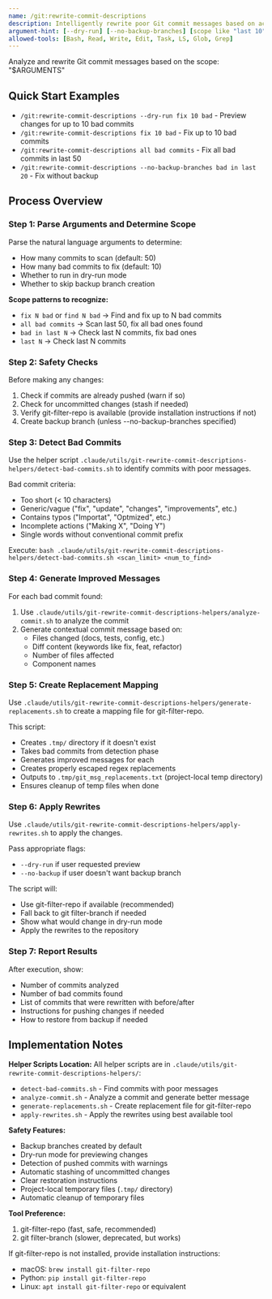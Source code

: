 ```yaml
---
name: /git:rewrite-commit-descriptions
description: Intelligently rewrite poor Git commit messages based on actual code changes
argument-hint: [--dry-run] [--no-backup-branches] [scope like "last 10", "fix 10 bad", "all bad commits"]
allowed-tools: [Bash, Read, Write, Edit, Task, LS, Glob, Grep]
---
```


Analyze and rewrite Git commit messages based on the scope: "$ARGUMENTS"

## Quick Start Examples
- `/git:rewrite-commit-descriptions --dry-run fix 10 bad` - Preview changes for up to 10 bad commits
- `/git:rewrite-commit-descriptions fix 10 bad` - Fix up to 10 bad commits
- `/git:rewrite-commit-descriptions all bad commits` - Fix all bad commits in last 50
- `/git:rewrite-commit-descriptions --no-backup-branches bad in last 20` - Fix without backup

## Process Overview

### Step 1: Parse Arguments and Determine Scope
Parse the natural language arguments to determine:
- How many commits to scan (default: 50)
- How many bad commits to fix (default: 10)
- Whether to run in dry-run mode
- Whether to skip backup branch creation

**Scope patterns to recognize:**
- `fix N bad` or `find N bad` → Find and fix up to N bad commits
- `all bad commits` → Scan last 50, fix all bad ones found
- `bad in last N` → Check last N commits, fix bad ones
- `last N` → Check last N commits

### Step 2: Safety Checks
Before making any changes:
1. Check if commits are already pushed (warn if so)
2. Check for uncommitted changes (stash if needed)
3. Verify git-filter-repo is available (provide installation instructions if not)
4. Create backup branch (unless --no-backup-branches specified)

### Step 3: Detect Bad Commits
Use the helper script `.claude/utils/git-rewrite-commit-descriptions-helpers/detect-bad-commits.sh` to identify commits with poor messages.

Bad commit criteria:
- Too short (< 10 characters)
- Generic/vague ("fix", "update", "changes", "improvements", etc.)
- Contains typos ("Importat", "Optmized", etc.)
- Incomplete actions ("Making X", "Doing Y")
- Single words without conventional commit prefix

Execute: `bash .claude/utils/git-rewrite-commit-descriptions-helpers/detect-bad-commits.sh <scan_limit> <num_to_find>`

### Step 4: Generate Improved Messages
For each bad commit found:
1. Use `.claude/utils/git-rewrite-commit-descriptions-helpers/analyze-commit.sh` to analyze the commit
2. Generate contextual commit message based on:
   - Files changed (docs, tests, config, etc.)
   - Diff content (keywords like fix, feat, refactor)
   - Number of files affected
   - Component names

### Step 5: Create Replacement Mapping
Use `.claude/utils/git-rewrite-commit-descriptions-helpers/generate-replacements.sh` to create a mapping file for git-filter-repo.

This script:
- Creates `.tmp/` directory if it doesn't exist
- Takes bad commits from detection phase
- Generates improved messages for each
- Creates properly escaped regex replacements
- Outputs to `.tmp/git_msg_replacements.txt` (project-local temp directory)
- Ensures cleanup of temp files when done

### Step 6: Apply Rewrites
Use `.claude/utils/git-rewrite-commit-descriptions-helpers/apply-rewrites.sh` to apply the changes.

Pass appropriate flags:
- `--dry-run` if user requested preview
- `--no-backup` if user doesn't want backup branch

The script will:
- Use git-filter-repo if available (recommended)
- Fall back to git filter-branch if needed
- Show what would change in dry-run mode
- Apply the rewrites to the repository

### Step 7: Report Results
After execution, show:
- Number of commits analyzed
- Number of bad commits found
- List of commits that were rewritten with before/after
- Instructions for pushing changes if needed
- How to restore from backup if needed

## Implementation Notes

**Helper Scripts Location:**
All helper scripts are in `.claude/utils/git-rewrite-commit-descriptions-helpers/`:
- `detect-bad-commits.sh` - Find commits with poor messages
- `analyze-commit.sh` - Analyze a commit and generate better message
- `generate-replacements.sh` - Create replacement file for git-filter-repo
- `apply-rewrites.sh` - Apply the rewrites using best available tool

**Safety Features:**
- Backup branches created by default
- Dry-run mode for previewing changes
- Detection of pushed commits with warnings
- Automatic stashing of uncommitted changes
- Clear restoration instructions
- Project-local temporary files (`.tmp/` directory)
- Automatic cleanup of temporary files

**Tool Preference:**
1. git-filter-repo (fast, safe, recommended)
2. git filter-branch (slower, deprecated, but works)

If git-filter-repo is not installed, provide installation instructions:
- macOS: `brew install git-filter-repo`
- Python: `pip install git-filter-repo`
- Linux: `apt install git-filter-repo` or equivalent